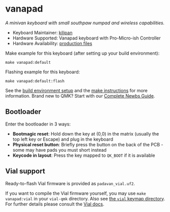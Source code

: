 # vanapad

*A minivan keyboard with small southpaw numpad and wireless capabilities.*

* Keyboard Maintainer: [kilipan](https://github.com/kilipan)
* Hardware Supported: Vanapad keyboard with Pro-Micro-ish Controller
* Hardware Availability: [production files](https://github.com/kilipan/padavan/tree/main/southpaw)

Make example for this keyboard (after setting up your build environment):

    make vanapad:default

Flashing example for this keyboard:

    make vanapad:default:flash

See the [build environment setup](https://docs.qmk.fm/#/getting_started_build_tools) and the [make instructions](https://docs.qmk.fm/#/getting_started_make_guide) for more information. Brand new to QMK? Start with our [Complete Newbs Guide](https://docs.qmk.fm/#/newbs).

## Bootloader

Enter the bootloader in 3 ways:

* **Bootmagic reset**: Hold down the key at (0,0) in the matrix (usually the top left key or Escape) and plug in the keyboard
* **Physical reset button**: Briefly press the button on the back of the PCB - some may have pads you must short instead
* **Keycode in layout**: Press the key mapped to `QK_BOOT` if it is available

## Vial support
Ready-to-flash Vial firmware is provided as `padavan_vial.uf2`.

If you want to compile the Vial firmware yourself, you may use `make vanapad:vial` in your `vial-qmk` directory.
Also see [the `vial` keymap directory](https://github.com/kilipan/qmk-config-vanapad/tree/main/keymaps/vial).
For further details please consult the [Vial docs](https://get.vial.today/docs/porting-to-vial.html#1-prepare-your-build-environment).
